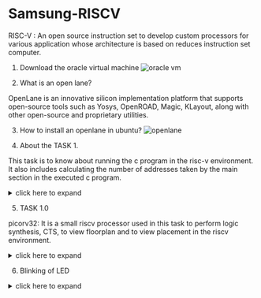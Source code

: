 # Samsung-RISCV
RISC-V : An open source instruction set to develop custom processors for various application whose architecture is based on reduces instruction set computer.



1. Download the oracle virtual machine
![oracle vm](https://github.com/user-attachments/assets/77a8078e-17a1-4963-ad09-db4d53168634)

2. What is an open lane?

OpenLane is an innovative silicon implementation platform that supports open-source tools such as Yosys, OpenROAD, Magic, KLayout, along with other open-source and proprietary utilities.

3. How to install an openlane in ubuntu?
![openlane](https://github.com/user-attachments/assets/ac73c6b9-df99-4e0d-9df4-765558947467)

4. About the TASK 1.

This task is to know about running the c program in the risc-v environment. It also includes calculating the number of addresses taken by the main section in the executed c program.
<details>
<summary>click here to expand</summary>

4.1 Sample c programming code
![code1](https://github.com/user-attachments/assets/dfa9c86b-c8cc-44a8-813d-87c26ea4fad8)

4.2 Compilation and result for the above code
![result1](https://github.com/user-attachments/assets/be17e23e-9d8e-4f7a-aac5-f5310dde8d84)

4.3 Identify the main section
![Task1 0](https://github.com/user-attachments/assets/305f0f40-4eee-4b66-9ea4-cc6d5cfe2386)

4.4 Calculate the total address in the main section
![task1 1](https://github.com/user-attachments/assets/e95c65ed-a21e-432a-8c2d-009e625ef3b8)
![task1 3](https://github.com/user-attachments/assets/e4a034c7-32cd-4406-af32-29bde1b463eb)

4.5 Calculate the next address and verify it
![task1 2](https://github.com/user-attachments/assets/e15e6044-1df3-4c17-bcef-6af9d00fd872)
</details>

5. TASK 1.0

picorv32: It is a small riscv processor used in this task to perform logic synthesis, CTS, to view floorplan and to view placement in the riscv environment.
<details>
<summary>click here to expand</summary>

5.1 Loading tools from the docker, to call the appropriate package, connecting the design to the tool (picorv32), to run synthesis processes are given through these commands below: 
![newtask1](https://github.com/user-attachments/assets/7d0c0d0c-6c72-4226-87e7-9a5db2fcfedf)

5.2 Conversion of period to frequency
![period to freq](https://github.com/user-attachments/assets/a292b1f5-9fa2-4b84-a209-d8243872865a)

5.3 Viewing the placement
![placement](https://github.com/user-attachments/assets/7d3ee32e-77ce-4492-85ea-5115ce05736d)

5.4 Viewing the floorplan
![floorplan new](https://github.com/user-attachments/assets/36151c85-2202-40fc-8144-9ad1cc815f6f)
</details>

6. Blinking of LED
<details>
<summary>click here to expand</summary>
  
![blinking](https://github.com/user-attachments/assets/bc5243c0-dbc4-4e40-8fb0-6c86aa3f17ac)

Here is the small clip of blinking of led
https://github.com/user-attachments/assets/8c0e79fd-dd83-4815-85de-535bc074fba3
</details>
